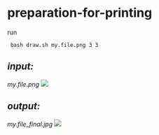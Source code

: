 # preparation-for-printing

run

     bash draw.sh my.file.png 3 3

    

## ***input:***
*my.file.png*
![](https://raw.githubusercontent.com/erdemalkan/preparation-for-printing/master/my.file.png)




## ***output:***
*my.file_final.jpg*
![](https://raw.githubusercontent.com/erdemalkan/preparation-for-printing/master/my.file_final.jpg)
